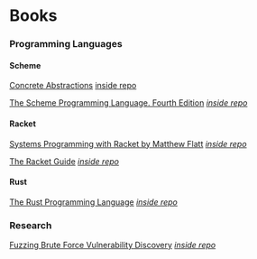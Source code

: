 # Books

### Programming Languages

#### Scheme

[Concrete Abstractions](https://gustavus.edu/mcs/max/concrete-abstractions-pdfs/ConcreteAbstractions.pdf) [inside repo](pdf/ConcreteAbstractions.pdf)

[The Scheme Programming Language. Fourth Edition](https://www.scheme.com/tspl4/) *[inside repo](pdf/The.Scheme.Programming.Language.4th.Edition.pdf)*

#### Racket

[Systems Programming with Racket by Matthew Flatt](http://web.mit.edu/racket_v612/amd64_ubuntu1404/racket/doc/more/index.html) *[inside repo](pdf/SPwRacket.pdf)*

[The Racket Guide](https://plt.eecs.northwestern.edu/snapshots/current/pdf-doc/guide.pdf) *[inside repo](pdf/RacketGuide.pdf)*

#### Rust

[The Rust Programming Language](https://doc.rust-lang.org/book/) *[inside repo](<pdf/The Rust Programming Language.pdf>)*

### Research

[Fuzzing Brute Force Vulnerability Discovery](http://index-of.es/Miscellanous/Fuzzing%20%20Brute%20Force%20Vulnerability%20Discovery.pdf) *[inside repo](<pdf/Fuzzing Brute Force Vulnerability Discovery.pdf>)*
